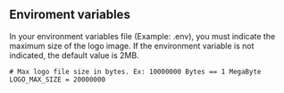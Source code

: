 ## Enviroment variables
In your environment variables file (Example: .env), you must indicate the maximum size of the logo image. If the environment variable is not indicated, the default value is 2MB.
```
# Max logo file size in bytes. Ex: 10000000 Bytes == 1 MegaByte
LOGO_MAX_SIZE = 20000000
```
